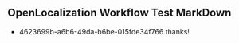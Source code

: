 ## OpenLocalization Workflow Test MarkDown
* 4623699b-a6b6-49da-b6be-015fde34f766 thanks!

<!--HONumber=Jul16_HO3-->


